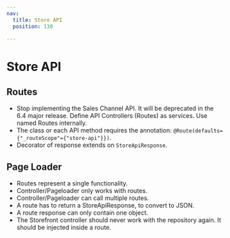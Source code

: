 ```yaml
---
nav:
  title: Store API
  position: 130

---
```


# Store API

## Routes

* Stop implementing the Sales Channel API. It will be deprecated in the 6.4 major release. Define API Controllers \(Routes\) as services. Use named Routes internally.
* The class or each API method requires the annotation: `@Route(defaults={"_routeScope"={"store-api"}})`.
* Decorator of response extends on `StoreApiResponse`.

## Page Loader

* Routes represent a single functionality.
* Controller/Pageloader only works with routes.
* Controller/Pageloader can call multiple routes.
* A route has to return a StoreApiResponse, to convert to JSON.
* A route response can only contain one object.
* The Storefront controller should never work with the repository again. It should be injected inside a route.

